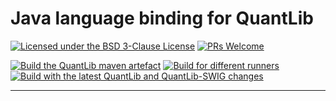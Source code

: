 # Java language binding for QuantLib

[![Licensed under the BSD 3-Clause License](https://img.shields.io/badge/License-BSD--3--Clause-blue.svg)](https://github.com/ralfkonrad/quantlib_for_maven/blob/master/LICENSE)
[![PRs Welcome](https://img.shields.io/badge/PRs%20-welcome-brightgreen.svg)](https://github.com/ralfkonrad/quantlib_for_maven/blob/master/CONTRIBUTING.md)

[![Build the QuantLib maven artefact](https://github.com/ralfkonrad/quantlib_for_maven/actions/workflows/build_maven_artefact.yml/badge.svg?branch=master)](https://github.com/ralfkonrad/quantlib_for_maven/actions/workflows/build_maven_artefact.yml)
[![Build for different runners](https://github.com/ralfkonrad/quantlib_for_maven/actions/workflows/build_native_libraries.yml/badge.svg?branch=master)](https://github.com/ralfkonrad/quantlib_for_maven/actions/workflows/build_native_libraries.yml)
[![Build with the latest QuantLib and QuantLib-SWIG changes](https://github.com/ralfkonrad/quantlib_for_maven/actions/workflows/build_with_quantlib_latest.yml/badge.svg?branch=master)](https://github.com/ralfkonrad/quantlib_for_maven/actions/workflows/build_with_quantlib_latest.yml)

---

